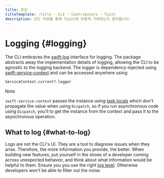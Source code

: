 ```yaml
---
title: 로깅
titleTemplate: :title · CLI · Contributors · Tuist
description: 코드 리뷰를 통해 Tuist에 어떻게 기여하는지 알아봅니다.
---
```


# Logging {#logging}

The CLI embraces the [swift-log](https://github.com/apple/swift-log) interface for logging. The package abstracts away the implementation details of logging, allowing the CLI to be agnostic to the logging backend. The logger is dependency-injected using [swift-service-context](https://github.com/apple/swift-service-context) and can be accessed anywhere using:

```bash
ServiceContext.current?.logger
```

> [!NOTE]
> `swift-service-context` passes the instance using [task locals](https://developer.apple.com/documentation/swift/tasklocal) which don't propagate the value when using `Dispatch`, so if you run asynchronous code using `Dispatch`, you'll to get the instance from the context and pass it to the asynchronous operation.

## What to log {#what-to-log}

Logs are not the CLI's UI. They are a tool to diagnose issues when they arise.
Therefore, the more information you provide, the better.
When building new features, put yourself in the shoes of a developer coming across unexpected behavior, and think about what information would be helpful to them.
Ensure you you use the right [log level](https://www.swift.org/documentation/server/guides/libraries/log-levels.html). Otherwise developers won't be able to filter out the noise.
